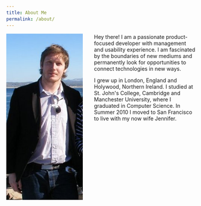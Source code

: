 ```yaml
---
title: About Me
permalink: /about/
---
```


<p class="lead"><img src="/assets/meSF.jpg" style="display: block; float: left; margin-right: 30px"/>Hey there! I am a passionate product-focused developer with management and usability experience. I am fascinated by the boundaries of new mediums and permanently look for opportunities to connect technologies in new ways. </p>
<p>
I grew up in London, England and Holywood, Northern Ireland. I studied at St. John's College, Cambridge and Manchester University, where I graduated in Computer Science. In Summer 2010 I moved to San Francisco to live with my now wife Jennifer.


